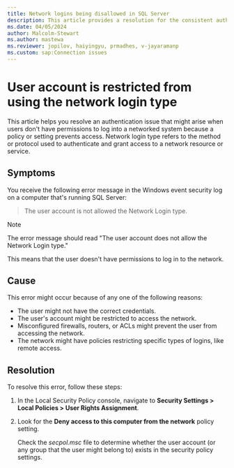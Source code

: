 ```yaml
---
title: Network logins being disallowed in SQL Server
description: This article provides a resolution for the consistent authentication issue in SQL Server that affects network login.
ms.date: 04/05/2024
author: Malcolm-Stewart
ms.author: mastewa
ms.reviewer: jopilov, haiyingyu, prmadhes, v-jayaramanp
ms.custom: sap:Connection issues
---
```


# User account is restricted from using the network login type

This article helps you resolve an authentication issue that might arise when users don't have permissions to log into a networked system because a policy or setting prevents access. Network login type refers to the method or protocol used to authenticate and grant access to a network resource or service.

## Symptoms

You receive the following error message in the Windows event security log on a computer that's running SQL Server:

> The user account is not allowed the Network Login type.

> [!NOTE]
> The error message should read "The user account does not allow the Network Login type."

This means that the user doesn't have permissions to log in to the network.

## Cause

This error might occur because of any one of the following reasons:

- The user might not have the correct credentials.
- The user's account might be restricted to access the network.
- Misconfigured firewalls, routers, or ACLs might prevent the user from accessing the network.
- The network might have policies restricting specific types of logins, like remote access.

## Resolution

To resolve this error, follow these steps:

1. In the Local Security Policy console, navigate to **Security Settings > Local Policies > User Rights Assignment**.

1. Look for the **Deny access to this computer from the network** policy setting.

   Check the *secpol.msc* file to determine whether the user account (or any group that the user might belong to) exists in the security policy settings.
